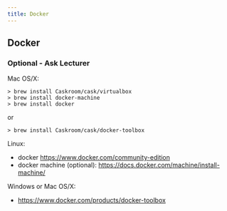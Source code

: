 ```yaml
---
title: Docker
---
```


## Docker

### Optional - Ask Lecturer

Mac OS/X:

```
> brew install Caskroom/cask/virtualbox
> brew install docker-machine
> brew install docker
```
or
```
> brew install Caskroom/cask/docker-toolbox
```

Linux:
- docker https://www.docker.com/community-edition
- docker machine (optional): https://docs.docker.com/machine/install-machine/

Windows or Mac OS/X:
- https://www.docker.com/products/docker-toolbox
